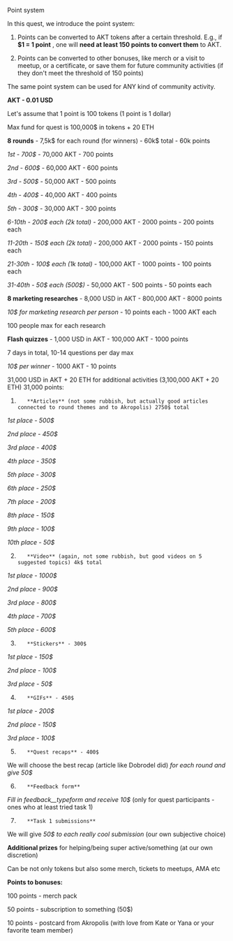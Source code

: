 Point system

In this quest, we introduce the point system:

1. 	Points can be converted to AKT tokens after a certain threshold. E.g., if **$1 = 1 point** , one will **need at least 150 points to convert them** to AKT.

2. 	Points can be converted to other bonuses, like merch or a visit to meetup, or a certificate, or save them for future community activities (if they don&#39;t meet the threshold of 	150 points)

The same point system can be used for ANY kind of community activity.

**AKT - 0.01 USD**

Let&#39;s assume that 1 point is 100 tokens (1 point is 1 dollar)

Max fund for quest is 100,000$ in tokens + 20 ETH

**8 rounds** - 7,5k$ for each round (for winners) - 60k$ total - 60k points

_1st - 700$_ - 70,000 AKT - 700 points

_2nd - 600$_ - 60,000 AKT - 600 points

_3rd - 500$_ - 50,000 AKT - 500 points

_4th - 400$_ - 40,000 AKT - 400 points

_5th - 300$_ - 30,000 AKT - 300 points

_6-10th - 200$ each (2k total)_ - 200,000 AKT - 2000 points - 200 points each

_11-20th - 150$ each (2k total)_ - 200,000 AKT - 2000 points - 150 points each

_21-30th - 100$ each (1k total)_ - 100,000 AKT - 1000 points - 100 points each

_31-40th - 50$ each (500$)_ - 50,000 AKT - 500 points - 50 points each

**8 marketing researches** - 8,000 USD in AKT - 800,000 AKT - 8000 points

_10$ for marketing research per person_ - 10 points each - 1000 AKT each

100 people max for each research

**Flash quizzes** - 1,000 USD in AKT - 100,000 AKT - 1000 points

7 days in total, 10-14 questions per day max

_10$ per winner_ - 1000 AKT - 10 points

31,000 USD in AKT + 20 ETH for additional activities (3,100,000 AKT + 20 ETH) 31,000 points:

1.        **Articles** (not some rubbish, but actually good articles connected to round themes and to Akropolis) 2750$ total

_1st place - 500$_

_2nd place - 450$_

_3rd place - 400$_

_4th place - 350$_

_5th place - 300$_

_6th place - 250$_

_7th place - 200$_

_8th place - 150$_

_9th place - 100$_

_10th place - 50$_

2.        **Video** (again, not some rubbish, but good videos on 5 suggested topics) 4k$ total

_1st place - 1000$_

_2nd place - 900$_

_3rd place - 800$_

_4th place - 700$_

_5th place - 600$_

3.        **Stickers** - 300$

_1st place - 150$_

_2nd place - 100$_

_3rd place - 50$_

4.        **GIFs** - 450$

_1st place - 200$_

_2nd place - 150$_

_3rd place - 100$_

5.        **Quest recaps** - 400$

We will choose the best recap (article like Dobrodel did) _for each round and give 50$_

6.        **Feedback form**

_Fill in feedback__typeform and receive 10$_ (only for quest participants - ones who at least tried task 1)

7.        **Task 1 submissions**

We will give _50$ to each really cool submission_ (our own subjective choice)

**Additional prizes** for helping/being super active/something (at our own discretion)

Can be not only tokens but also some merch, tickets to meetups, AMA etc

**Points to bonuses:**

100 points - merch pack

50 points - subscription to something (50$)

10 points - postcard from Akropolis (with love from Kate or Yana or your favorite team member)